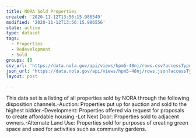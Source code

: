 ```yaml
---
title: NORA Sold Properties
created: '2020-11-12T13:56:15.986549'
modified: '2020-11-12T13:56:15.986556'
state: active
type: dataset
tags:
  - Properties
  - Redevelopment
  - Sold
groups: []
csv_url: 'https://data.nola.gov/api/views/hpm5-48nj/rows.csv?accessType=DOWNLOAD'
json_url: 'https://data.nola.gov/api/views/hpm5-48nj/rows.json?accessType=DOWNLOAD'
layout: post

---
```

This data set is a listing of all properties sold by NORA through the following disposition channels.-Auction: Properties put up for auction and sold to the highest bidder.-Development: Properties offered via request for proposals to create affordable housing.-Lot Next Door: Properties sold to adjacent owners.-Alternate Land Use: Properties sold for purposes of creating green space and used for activities such as community gardens.

